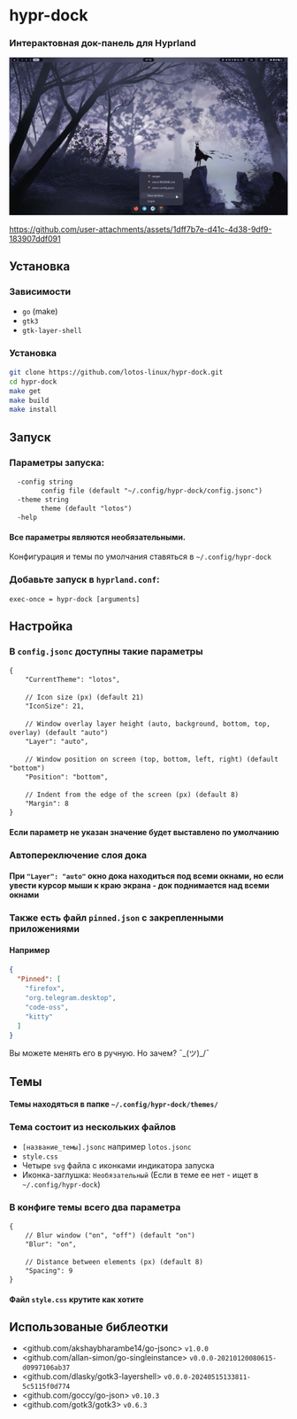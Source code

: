 # hypr-dock
### Интерактовная док-панель для Hyprland

![Screen shot](https://raw.githubusercontent.com/lotos-linux/hypr-dock/refs/heads/main/github/screenshot1.png)

https://github.com/user-attachments/assets/1dff7b7e-d41c-4d38-9df9-183907ddf091

## Установка

### Зависимости

- `go` (make)
- `gtk3`
- `gtk-layer-shell`

### Установка

```bash
git clone https://github.com/lotos-linux/hypr-dock.git
cd hypr-dock
make get
make build
make install
```

## Запуск

### Параметры запуска:

```text
  -config string
    	config file (default "~/.config/hypr-dock/config.jsonc")
  -theme string
    	theme (default "lotos")
  -help
```
#### Все параметры являются необязательными.

Конфигурация и темы по умолчания ставяться в `~/.config/hypr-dock`
### Добавьте запуск в `hyprland.conf`:

```text
exec-once = hypr-dock [arguments]
```
## Настройка

### В `config.jsonc` доступны такие параметры

```jsonc
{
    "CurrentTheme": "lotos",

    // Icon size (px) (default 21)
    "IconSize": 21,

    // Window overlay layer height (auto, background, bottom, top, overlay) (default "auto")
    "Layer": "auto",

    // Window position on screen (top, bottom, left, right) (default "bottom")
    "Position": "bottom",

    // Indent from the edge of the screen (px) (default 8)
    "Margin": 8
}
```
#### Если параметр не указан значение будет выставлено по умолчанию
### Автопереключение слоя дока
#### При `"Layer": "auto"` окно дока находиться под всеми окнами, но если увести курсор мыши к краю экрана - док поднимается над всеми окнами


### Также есть файл `pinned.json` с закрепленными приложениями
#### Например
```json
{
  "Pinned": [
    "firefox",
    "org.telegram.desktop",
    "code-oss",
    "kitty"
  ]
}
```
Вы можете менять его в ручную. Но зачем? ¯\_(ツ)_/¯

## Темы

#### Темы находяться в папке `~/.config/hypr-dock/themes/`

### Тема состоит из нескольких файлов
- `[название_темы].jsonc` например `lotos.jsonc`
- `style.css`
- Четыре `svg` файла с иконками индикатора запуска
- Иконка-заглушка: `Необязательный` (Если в теме ее нет - ищет в `~/.config/hypr-dock`)

### В конфиге темы всего два параметра
```jsonc
{
    // Blur window ("on", "off") (default "on")
    "Blur": "on",

    // Distance between elements (px) (default 8)
    "Spacing": 9
}
```
#### Файл `style.css` крутите как хотите 

## Использованые библеотки
- <github.com/akshaybharambe14/go-jsonc> `v1.0.0`
- <github.com/allan-simon/go-singleinstance> `v0.0.0-20210120080615-d0997106ab37`
- <github.com/dlasky/gotk3-layershell> `v0.0.0-20240515133811-5c5115f0d774`
- <github.com/goccy/go-json> `v0.10.3`
- <github.com/gotk3/gotk3> `v0.6.3`
